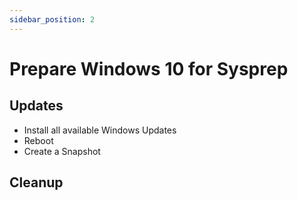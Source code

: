 ```yaml
---
sidebar_position: 2
---
```


# Prepare Windows 10 for Sysprep

## Updates

- Install all available Windows Updates
- Reboot
- Create a Snapshot

## Cleanup
